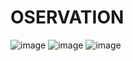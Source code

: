 # OSERVATION
![image](https://github.com/user-attachments/assets/981aff29-f4a5-4fbf-9e90-ccab41e15229)
![image](https://github.com/user-attachments/assets/e3ec9290-b772-415c-977b-15b2ba26a9ab)
![image](https://github.com/user-attachments/assets/2a270098-2134-465b-a754-fd49db83ee49)



